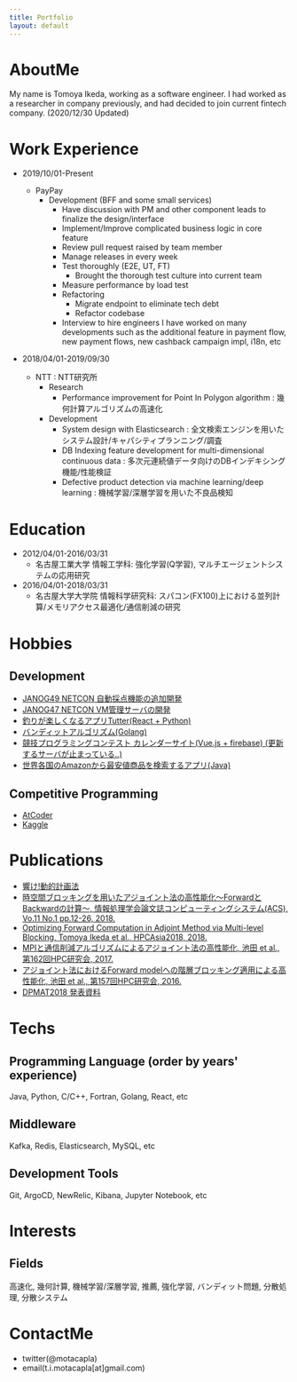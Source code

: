 ```yaml
---
title: Portfolio
layout: default
---
```


# AboutMe
My name is Tomoya Ikeda, working as a software engineer.
I had worked as a researcher in company previously, and had decided to join current fintech company.
(2020/12/30 Updated)

# Work Experience
- 2019/10/01-Present
  - PayPay 
    - Development (BFF and some small services)
      - Have discussion with PM and other component leads to finalize the design/interface
      - Implement/Improve complicated business logic in core feature
      - Review pull request raised by team member
      - Manage releases in every week
      - Test thoroughly (E2E, UT, FT)
        - Brought the thorough test culture into current team
      - Measure performance by load test
      - Refactoring
        - Migrate endpoint to eliminate tech debt
        - Refactor codebase
      - Interview to hire engineers
  I have worked on many developments such as the additional feature in payment flow, new payment flows, new cashback campaign impl, i18n, etc

- 2018/04/01-2019/09/30
  - NTT : NTT研究所
    - Research
      - Performance improvement for Point In Polygon algorithm : 幾何計算アルゴリズムの高速化
    - Development
      - System design with Elasticsearch : 全文検索エンジンを用いたシステム設計/キャパシティプランニング/調査
      - DB Indexing feature development for multi-dimensional continuous data : 多次元連続値データ向けのDBインデキシング機能/性能検証
      - Defective product detection via machine learning/deep learning : 機械学習/深層学習を用いた不良品検知

# Education
- 2012/04/01-2016/03/31
  - 名古屋工業大学 情報工学科: 強化学習(Q学習), マルチエージェントシステムの応用研究
- 2016/04/01-2018/03/31
  - 名古屋大学大学院 情報科学研究科: スパコン(FX100)上における並列計算/メモリアクセス最適化/通信削減の研究

# Hobbies
## Development
- [JANOG49 NETCON 自動採点機能の追加開発](https://www.janog.gr.jp/meeting/janog49/wp-content/uploads/2022/01/janog49-wrapup.pdf)
- [JANOG47 NETCON VM管理サーバの開発](https://github.com/janog-netcon/netcon-vm-management-server)
- [釣りが楽しくなるアプリTutter(React + Python)](http://tutter.org/)
- [バンディットアルゴリズム(Golang)](https://github.com/motacapla/Multi-armed-Bandit-Algorithms)
- [競技プログラミングコンテスト カレンダーサイト(Vue.js + firebase) (更新するサーバが止まっている..)](https://bit.ly/2I58ioQ)
- [世界各国のAmazonから最安値商品を検索するアプリ(Java)](https://qiita.com/motacapla/items/f02233f0feea7cad9244)

## Competitive Programming
- [AtCoder](https://atcoder.jp/users/motacapla?lang=ja)
- [Kaggle](https://www.kaggle.com/tikedameu)

# Publications
- [響け!動的計画法](https://speakerdeck.com/motacapla/xiang-ke-dong-de-ji-hua-fa-dp-ru-men-ge-ren-de-matome)
- [時空間ブロッキングを用いたアジョイント法の高性能化～ForwardとBackwardの計算～, 情報処理学会論文誌コンピューティングシステム(ACS), Vo.11 No.1 pp.12-26, 2018.](https://ipsj.ixsq.nii.ac.jp/ej/index.php?active_action=repository_view_main_item_detail&page_id=13&block_id=8&item_id=186724&item_no=1)
- [Optimizing Forward Computation in Adjoint Method via Multi-level Blocking, Tomoya Ikeda et al., HPCAsia2018, 2018.](https://www.researchgate.net/publication/322463601_Optimizing_Forward_Computation_in_Adjoint_Method_via_Multi-level_Blocking)
- [MPIと通信削減アルゴリズムによるアジョイント法の高性能化, 池田 et al., 第162回HPC研究会, 2017.](https://ipsj.ixsq.nii.ac.jp/ej/index.php?active_action=repository_view_main_item_detail&page_id=13&block_id=8&item_id=184896&item_no=1)
- [アジョイント法におけるForward modelへの階層ブロッキング適用による高性能化, 池田 et al., 第157回HPC研究会, 2016.](https://ipsj.ixsq.nii.ac.jp/ej/index.php?active_action=repository_action_common_download&block_id=8&page_id=13&item_id=176384&item_no=1&attribute_id=1&file_no=1)
- [DPMAT2018 発表資料](http://www.abc-lib.org/Workshop/DPMAT2017-ikeda.pdf)

# Techs
## Programming Language (order by years' experience)
Java, Python, C/C++, Fortran, Golang, React, etc

## Middleware
Kafka, Redis, Elasticsearch, MySQL, etc

## Development Tools
Git, ArgoCD, NewRelic, Kibana, Jupyter Notebook, etc

# Interests
## Fields
高速化, 幾何計算, 機械学習/深層学習, 推薦, 強化学習, バンディット問題, 分散処理, 分散システム

# ContactMe
- twitter(@motacapla)
- email(t.i.motacapla[at]gmail.com)

